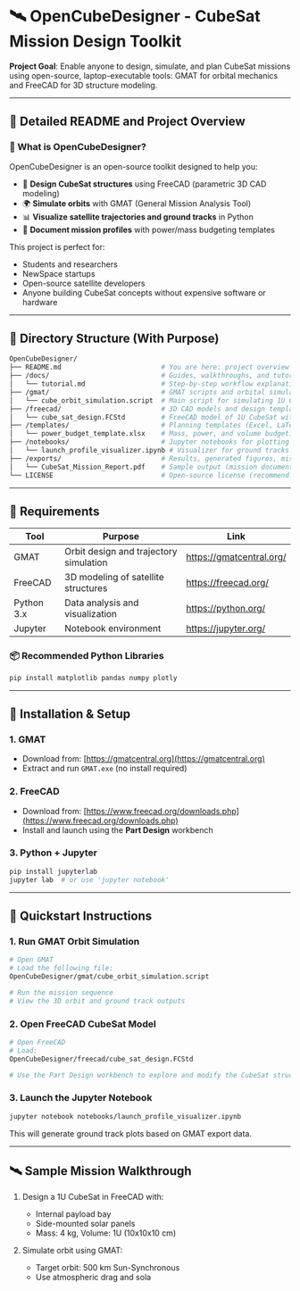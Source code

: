 # 🛰️ OpenCubeDesigner - CubeSat Mission Design Toolkit

**Project Goal**: Enable anyone to design, simulate, and plan CubeSat missions using open-source, laptop-executable tools: GMAT for orbital mechanics and FreeCAD for 3D structure modeling.

---

## 📄 Detailed README and Project Overview

### 🚀 What is OpenCubeDesigner?
OpenCubeDesigner is an open-source toolkit designed to help you:
- 📐 **Design CubeSat structures** using FreeCAD (parametric 3D CAD modeling)
- 🌍 **Simulate orbits** with GMAT (General Mission Analysis Tool)
- 📊 **Visualize satellite trajectories and ground tracks** in Python
- 📁 **Document mission profiles** with power/mass budgeting templates

This project is perfect for:
- Students and researchers
- NewSpace startups
- Open-source satellite developers
- Anyone building CubeSat concepts without expensive software or hardware

---

## 📁 Directory Structure (With Purpose)

```bash
OpenCubeDesigner/
├── README.md                         # You are here: project overview and setup guide
├── /docs/                            # Guides, walkthroughs, and tutorials
│   └── tutorial.md                   # Step-by-step workflow explanation
├── /gmat/                            # GMAT scripts and orbital simulation configs
│   └── cube_orbit_simulation.script  # Main script for simulating 1U CubeSat in LEO
├── /freecad/                         # 3D CAD models and design templates
│   └── cube_sat_design.FCStd         # FreeCAD model of 1U CubeSat with modular layout
├── /templates/                       # Planning templates (Excel, LaTeX, etc.)
│   └── power_budget_template.xlsx    # Mass, power, and volume budgeting spreadsheet
├── /notebooks/                       # Jupyter notebooks for plotting or mission logic
│   └── launch_profile_visualizer.ipynb # Visualizer for ground tracks and simulation data
├── /exports/                         # Results, generated figures, mission reports
│   └── CubeSat_Mission_Report.pdf    # Sample output (mission documentation)
└── LICENSE                           # Open-source license (recommend: MIT)
```

---

## 🧰 Requirements

| Tool       | Purpose                              | Link                         |
|------------|--------------------------------------|------------------------------|
| GMAT       | Orbit design and trajectory simulation | https://gmatcentral.org/     |
| FreeCAD    | 3D modeling of satellite structures  | https://freecad.org/         |
| Python 3.x | Data analysis and visualization      | https://python.org/          |
| Jupyter    | Notebook environment                 | https://jupyter.org/         |

### 📦 Recommended Python Libraries
```bash
pip install matplotlib pandas numpy plotly
```

---

## 🔧 Installation & Setup

### 1. GMAT
- Download from: [https://gmatcentral.org](https://gmatcentral.org)
- Extract and run `GMAT.exe` (no install required)

### 2. FreeCAD
- Download from: [https://www.freecad.org/downloads.php](https://www.freecad.org/downloads.php)
- Install and launch using the **Part Design** workbench

### 3. Python + Jupyter
```bash
pip install jupyterlab
jupyter lab  # or use 'jupyter notebook'
```

---

## 🚀 Quickstart Instructions

### 1. Run GMAT Orbit Simulation
```bash
# Open GMAT
# Load the following file:
OpenCubeDesigner/gmat/cube_orbit_simulation.script

# Run the mission sequence
# View the 3D orbit and ground track outputs
```

### 2. Open FreeCAD CubeSat Model
```bash
# Open FreeCAD
# Load:
OpenCubeDesigner/freecad/cube_sat_design.FCStd

# Use the Part Design workbench to explore and modify the CubeSat structure
```

### 3. Launch the Jupyter Notebook
```bash
jupyter notebook notebooks/launch_profile_visualizer.ipynb
```
This will generate ground track plots based on GMAT export data.

---

## 🛰 Sample Mission Walkthrough

1. Design a 1U CubeSat in FreeCAD with:
   - Internal payload bay
   - Side-mounted solar panels
   - Mass: 4 kg, Volume: 1U (10x10x10 cm)

2. Simulate orbit using GMAT:
   - Target orbit: 500 km Sun-Synchronous
   - Use atmospheric drag and sola